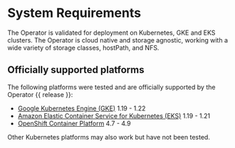 # System Requirements

The Operator is validated for deployment on Kubernetes, GKE and EKS clusters.
The Operator is cloud native and storage agnostic, working with a wide variety
of storage classes, hostPath, and NFS.

## Officially supported platforms

The following platforms were tested and are officially supported by the Operator
{{ release }}:

* [Google Kubernetes Engine (GKE)](https://cloud.google.com/kubernetes-engine) 1.19 - 1.22
* [Amazon Elastic Container Service for Kubernetes (EKS)](https://aws.amazon.com) 1.19 - 1.21
* [OpenShift Container Platform](https://www.redhat.com/en/technologies/cloud-computing/openshift) 4.7 - 4.9

Other Kubernetes platforms may also work but have not been tested.
